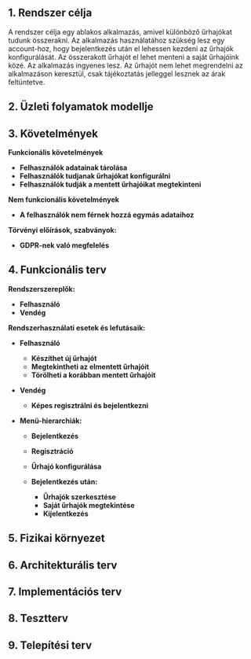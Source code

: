## 1. Rendszer célja
A rendszer célja egy ablakos alkalmazás, amivel különböző űrhajókat tudunk összerakni. Az alkalmazás használatához szükség lesz egy account-hoz, hogy bejelentkezés után el lehessen kezdeni az űrhajók konfigurálását. Az összerakott űrhajót el lehet menteni a saját űrhajóink közé. Az alkalmazás ingyenes lesz. Az űrhajót nem lehet megrendelni az alkalmazáson keresztül, csak tájékoztatás jelleggel lesznek az árak feltüntetve.

## 2. Üzleti folyamatok modellje


## 3. Követelmények

**Funkcionális követelmények**
  - **Felhasználók adatainak tárolása**
  - **Felhasználók tudjanak űrhajókat konfigurálni**
  - **Felhasználók tudják a mentett űrhajóikat megtekinteni**

  **Nem funkcionális követelmények**
  - **A felhasználók nem férnek hozzá egymás adataihoz**

  **Törvényi előírások, szabványok:**
  - **GDPR-nek való megfelelés**

## 4. Funkcionális terv

**Rendszerszereplők:**
  - **Felhasználó**
  - **Vendég**

  **Rendszerhasználati esetek és lefutásaik:**
  - **Felhasználó**
    - **Készíthet új űrhajót**
    - **Megtekintheti az elmentett űrhajóit**
    - **Törölheti a korábban mentett űrhajóit**

  - **Vendég**
    - **Képes regisztrálni és bejelentkezni**

  - **Menü-hierarchiák:**
    - **Bejelentkezés**
    - **Regisztráció**
    - **Űrhajó konfigurálása**

    - **Bejelentkezés után:**
      - **Űrhajók szerkesztése**
      - **Saját űrhajók megtekintése**
      - **Kijelentkezés**

## 5. Fizikai környezet


## 6. Architekturális terv


## 7. Implementációs terv


## 8. Tesztterv


## 9. Telepítési terv

